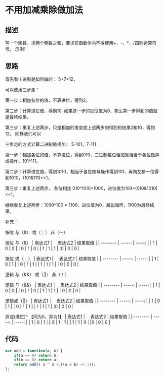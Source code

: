 # 不用加减乘除做加法


## 描述
写一个函数，求两个整数之和，要求在函数体内不得使用+、-、*、/四则运算符号。
示例1

## 思路

首先看十进制是如何做的： 5+7=12，

可以使用三步走：

第一步：相加各位的值，不算进位，得到2。

第二步：计算进位值，得到10. 如果这一步的进位值为0，那么第一步得到的值就是最终结果。

第三步：重复上述两步，只是相加的值变成上述两步的得到的结果2和10，得到12。 同样我们可以

三步走的方式计算二进制值相加： 5-101，7-111

第一步：相加各位的值，不算进位，得到010，二进制每位相加就相当于各位做异或操作，101^111。

第二步：计算进位值，得到1010，相当于各位做与操作得到101，再向左移一位得到1010，(101&111)<<1。

第三步：重复上述两步， 各位相加 010^1010=1000，进位值为100=(010&1010)<<1。

继续重复上述两步：1000^100 = 1100，进位值为0，跳出循环，1100为最终结果。

补充：

按位 与（&） 或（｜） 非（～）

按位 与（&）
| 表达式1   | 　表达式2  |  结果取值 |
| --------   | -----:   | :----: |
| 1       | 0      |   0    |
| 0       | 1      |   0    |
| 1       | 1      |  1     |
|0        | 0      |   0    |

按位 或（｜）
| 表达式1   | 　表达式2  |  结果取值 |
| --------   | -----:   | :----: |
| 1       | 0      |   1    |
| 0       | 1      |   1    |
| 1       | 1      |  1     |
| 0       | 0      |   0    |

逻辑 与（&&） 或（||） 非（！）

逻辑 与（&&）
| 表达式1   | 　表达式2  |  结果取值 |
| --------   | -----:   | :----: |
| 1       | 0      |   0    |
| 0       | 1      |   0    |
| 1       | 1      |   1    |
| 0       | 0      |   0    |

逻辑或（||）
| 表达式1   | 　表达式2  |  结果取值 |
| --------   | -----:   | :----: |
| 1       | 0      |   1    |
| 0       | 1      |  1    |
| 1       | 1      |  1     |
|0        | 0      |   0    |

异或(进位)^ 【同为0，异为1】
| 表达式1   | 　表达式2  |  结果取值 |
| --------   | -----:   | :----: |
| 1       | 0      |   1    |
| 0       | 1      |  1    |
| 1       | 1      |  0     |
|0        | 0      |   0    |

## 代码
```javascript
var add = function(a, b) {
    if(a == 0) return b;
    if(b == 0) return a;
    return add(( a ^ b ),((a & b) << 1));
};

```
